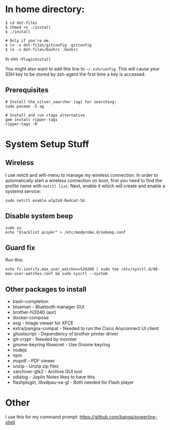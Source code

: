 # In home directory:
```
$ cd dot-files
$ chmod +x ./install
$ ./install

# Only if you're me.
$ ln -s dot-files/gitconfig .gitconfig
$ ln -s dot-files/bashrc .bashrc
```

In vim `:PluginInstall`

You might also want to add this line to `~/.ssh/config`. This will cause your SSH key to
be stored by ssh-agent the first time a key is accessed.

## Prerequisites
```
# Install the_silver_searcher (ag) for searching:
sudo pacman -S ag

# Install and run ctags alternative
gem install ripper-tags
ripper-tags -R
```

# System Setup Stuff
## Wireless
I use netctl and wifi-menu to manage my wireless connection. In order to automatically start a wireless connection on boot,
first you need to find the profile name with `netctl list`. Next, enable it which will create and enable a systemd service:

```
sudo netctl enable wlp2s0-Redcat-5G
```

## Disable system beep

```
sudo su
echo "blacklist pcspkr" > /etc/modprobe.d/nobeep.conf
```

## Guard fix
Run this:
```
echo fs.inotify.max_user_watches=524288 | sudo tee /etc/sysctl.d/40-max-user-watches.conf && sudo sysctl --system
```

## Other packages to install
* bash-completion
* blueman - Bluetooth manager GUI
* brother-hl2040 (aur)
* docker-compose
* eog - Image viewer for XFCE
* extra/pangox-compat	- Needed to run the Cisco Anyconnect UI client
* ghostscript - Dependency of brother printer driver
* git-crypt - Needed by monster
* gnome-keyring libsecret - Use Gnome keyring
* nodejs
* npm
* mupdf - PDF viewer
* unzip - Unzip zip files
* xarchiver-gtk2 - Archive GUI tool
* xdialog - Joplin Notes likes to have this
* flashplugin, libvdpau-va-gl - Both needed for Flash player

# Other
I use this for my command prompt: https://github.com/banga/powerline-shell
